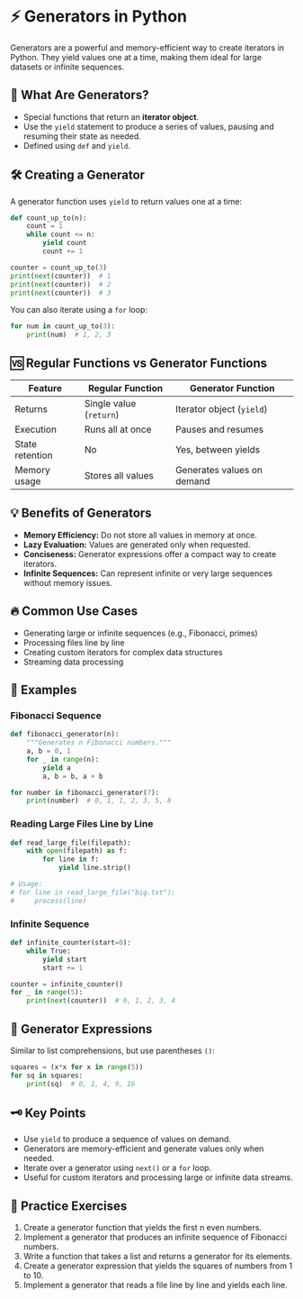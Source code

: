 # ⚡ Generators in Python

Generators are a powerful and memory-efficient way to create iterators in Python. They yield values one at a time, making them ideal for large datasets or infinite sequences.

## 🤔 What Are Generators?

- Special functions that return an **iterator object**.
- Use the `yield` statement to produce a series of values, pausing and resuming their state as needed.
- Defined using `def` and `yield`.

## 🛠️ Creating a Generator

A generator function uses `yield` to return values one at a time:

```python
def count_up_to(n):
    count = 1
    while count <= n:
        yield count
        count += 1

counter = count_up_to(3)
print(next(counter))  # 1
print(next(counter))  # 2
print(next(counter))  # 3
```

You can also iterate using a `for` loop:

```python
for num in count_up_to(3):
    print(num)  # 1, 2, 3
```

## 🆚 Regular Functions vs Generator Functions

| Feature                | Regular Function           | Generator Function           |
|------------------------|---------------------------|-----------------------------|
| Returns                | Single value (`return`)   | Iterator object (`yield`)    |
| Execution              | Runs all at once          | Pauses and resumes          |
| State retention        | No                        | Yes, between yields         |
| Memory usage           | Stores all values         | Generates values on demand  |

## 💡 Benefits of Generators

- **Memory Efficiency:** Do not store all values in memory at once.
- **Lazy Evaluation:** Values are generated only when requested.
- **Conciseness:** Generator expressions offer a compact way to create iterators.
- **Infinite Sequences:** Can represent infinite or very large sequences without memory issues.

## 🔥 Common Use Cases

- Generating large or infinite sequences (e.g., Fibonacci, primes)
- Processing files line by line
- Creating custom iterators for complex data structures
- Streaming data processing

## 🧮 Examples

### Fibonacci Sequence

```python
def fibonacci_generator(n):
    """Generates n Fibonacci numbers."""
    a, b = 0, 1
    for _ in range(n):
        yield a
        a, b = b, a + b

for number in fibonacci_generator(7):
    print(number)  # 0, 1, 1, 2, 3, 5, 8
```

### Reading Large Files Line by Line

```python
def read_large_file(filepath):
    with open(filepath) as f:
        for line in f:
            yield line.strip()

# Usage:
# for line in read_large_file("big.txt"):
#     process(line)
```

### Infinite Sequence

```python
def infinite_counter(start=0):
    while True:
        yield start
        start += 1

counter = infinite_counter()
for _ in range(5):
    print(next(counter))  # 0, 1, 2, 3, 4
```

## 📝 Generator Expressions

Similar to list comprehensions, but use parentheses `()`:

```python
squares = (x*x for x in range(5))
for sq in squares:
    print(sq)  # 0, 1, 4, 9, 16
```

## 🗝️ Key Points

- Use `yield` to produce a sequence of values on demand.
- Generators are memory-efficient and generate values only when needed.
- Iterate over a generator using `next()` or a `for` loop.
- Useful for custom iterators and processing large or infinite data streams.

## 🧪 Practice Exercises

1. Create a generator function that yields the first n even numbers.
2. Implement a generator that produces an infinite sequence of Fibonacci numbers.
3. Write a function that takes a list and returns a generator for its elements.
4. Create a generator expression that yields the squares of numbers from 1 to 10.
5. Implement a generator that reads a file line by line and yields each line.
